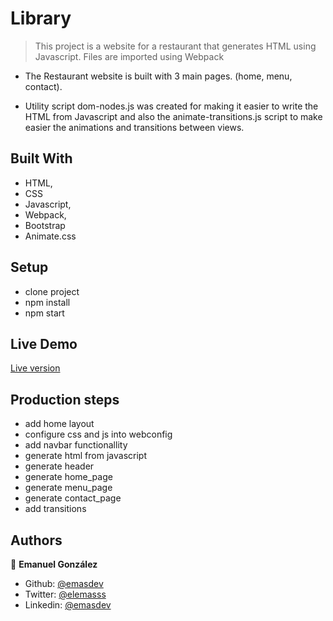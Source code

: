 # Library

> This project is a website for a restaurant that generates HTML using Javascript. Files are imported using Webpack

- The Restaurant website is built with 3 main pages. (home, menu, contact).

- Utility script dom-nodes.js was created for making it easier to write the HTML from Javascript and also the animate-transitions.js script to make easier the animations and transitions between views.

## Built With

- HTML,
- CSS
- Javascript,
- Webpack,
- Bootstrap
- Animate.css

## Setup

- clone project
- npm install
- npm start

## Live Demo

<a href= "https://rawcdn.githack.com/emasdev/Restaurant/feature/test/index.html" target="_blank">Live version</a>

## Production steps

- add home layout
- configure css and js into webconfig
- add navbar functionallity
- generate html from javascript
- generate header
- generate home_page
- generate menu_page
- generate contact_page
- add transitions

## Authors

👤 **Emanuel González**

- Github: [@emasdev](https://github.com/emasdev)
- Twitter: [@elemasss](https://twitter.com/elemass)
- Linkedin: [@emasdev](https://www.linkedin.com/in/emasdev/)
